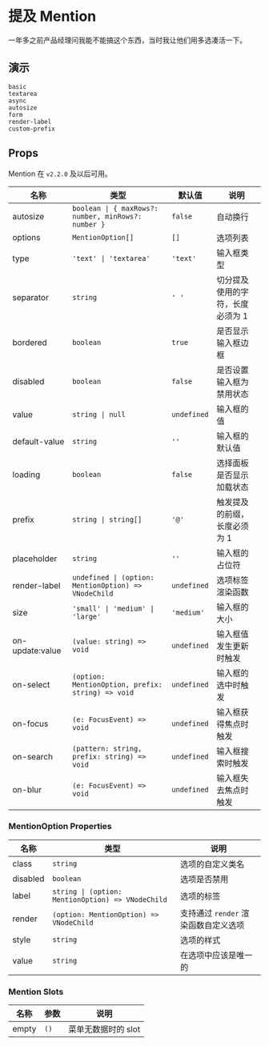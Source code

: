# 提及 Mention

一年多之前产品经理问我能不能搞这个东西，当时我让他们用多选凑活一下。

## 演示

```demo
basic
textarea
async
autosize
form
render-label
custom-prefix
```

## Props

Mention 在 `v2.2.0` 及以后可用。

| 名称 | 类型 | 默认值 | 说明 |
| --- | --- | --- | --- |
| autosize | `boolean \| { maxRows?: number, minRows?: number }` | `false` | 自动换行 |
| options | `MentionOption[]` | `[]` | 选项列表 |
| type | `'text' \| 'textarea'` | `'text'` | 输入框类型 |
| separator | `string` | `' '` | 切分提及使用的字符，长度必须为 1 |
| bordered | `boolean` | `true` | 是否显示输入框边框 |
| disabled | `boolean` | `false` | 是否设置输入框为禁用状态 |
| value | `string \| null` | `undefined` | 输入框的值 |
| default-value | `string` | `''` | 输入框的默认值 |
| loading | `boolean` | `false` | 选择面板是否显示加载状态 |
| prefix | `string \| string[]` | `'@'` | 触发提及的前缀，长度必须为 1 |
| placeholder | `string` | `''` | 输入框的占位符 |
| render-label | `undefined \| (option: MentionOption) => VNodeChild` | `undefined` | 选项标签渲染函数 |
| size | `'small' \| 'medium' \| 'large'` | `'medium'` | 输入框的大小 |
| on-update:value | `(value: string) => void` | `undefined` | 输入框值发生更新时触发 |
| on-select | `(option: MentionOption, prefix: string) => void` | `undefined` | 输入框的选中时触发 |
| on-focus | `(e: FocusEvent) => void` | `undefined` | 输入框获得焦点时触发 |
| on-search | `(pattern: string, prefix: string) => void` | `undefined` | 输入框搜索时触发 |
| on-blur | `(e: FocusEvent) => void` | `undefined` | 输入框失去焦点时触发 |

### MentionOption Properties

| 名称 | 类型 | 说明 |
| --- | --- | --- |
| class | `string` | 选项的自定义类名 |
| disabled | `boolean` | 选项是否禁用 |
| label | `string \| (option: MentionOption) => VNodeChild` | 选项的标签 |
| render | `(option: MentionOption) => VNodeChild` | 支持通过 `render` 渲染函数自定义选项 |
| style | `string` | 选项的样式 |
| value | `string` | 在选项中应该是唯一的 |

### Mention Slots

| 名称  | 参数 | 说明                |
| ----- | ---- | ------------------- |
| empty | `()` | 菜单无数据时的 slot |
